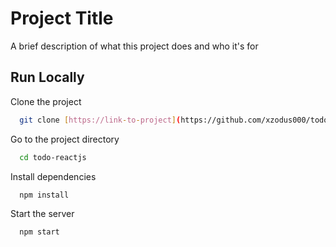 
# Project Title

A brief description of what this project does and who it's for


## Run Locally

Clone the project

```bash
  git clone [https://link-to-project](https://github.com/xzodus000/todo-reactjs.git)
```

Go to the project directory

```bash
  cd todo-reactjs
```

Install dependencies

```bash
  npm install
```

Start the server

```bash
  npm start
```

